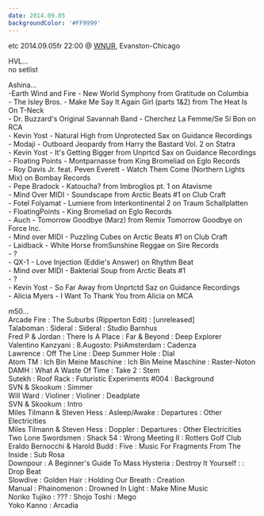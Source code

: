 ```yaml
---
date: 2014.09.05
backgroundColor: '#FF9999'
---
```


etc 2014.09.05fr 22:00 @ [WNUR](http://www.wnur.org/), Evanston-Chicago  

HVL...  
no setlist  

Ashina...  
\-Earth Wind and Fire - New World Symphony from Gratitude on Columbia  
\- The Isley Bros. - Make Me Say It Again Girl (parts 1&2) from The Heat Is On T-Neck  
\- Dr. Buzzard's Original Savannah Band - Cherchez La Femme/Se Si Bon on RCA  
\- Kevin Yost - Natural High from Unprotected Sax on Guidance Recordings  
\- Modaji - Outboard Jeopardy from Harry the Bastard Vol. 2 on Statra  
\- Kevin Yost - It's Getting Bigger from Unprtcd Sax on Guidance Recordings  
\- Floating Points - Montparnasse from King Bromeliad on Eglo Records  
\- Roy Davis Jr. feat. Peven Everett - Watch Them Come (Northern Lights Mix) on Bombay Records  
\- Pepe Bradock - Katoucha? from Imbroglios pt. 1 on Atavisme  
\- Mind Over MIDI - Soundscape from Arctic Beats #1 on Club Craft  
\- Fotel Folyamat - Lumiere from Interkontinental 2 on Traum Schallplatten  
\- FloatingPoints - King Bromeliad on Eglo Records  
\- Auch - Tomorrow Goodbye (Marz) from Remix Tomorrow Goodbye on Force Inc.  
\- Mind over MIDI - Puzzling Cubes on Arctic Beats #1 on Club Craft  
\- Laidback - White Horse fromSunshine Reggae on Sire Records  
\- ?  
\- QX-1 - Love Injection (Eddie's Answer) on Rhythm Beat  
\- Mind over MIDI - Bakterial Soup from Arctic Beats #1  
\- ?  
\- Kevin Yost - So Far Away from Unprtctd Saz on Guidance Recordings  
\- Alicia Myers - I Want To Thank You from Alicia on MCA  

m50...  
Arcade Fire : The Suburbs (Ripperton Edit) : \[unreleased\]  
Talaboman : Sideral : Sideral : Studio Barnhus  
Fred P & Jordan : There Is A Place : Far & Beyond : Deep Explorer  
Valentino Kanzyani : 8.Augosto: PsiAmsterdam : Cadenza  
Lawrence : Off The Line : Deep Summer Hole : Dial  
Atom TM : Ich Bin Meine Maschine : Ich Bin Meine Maschine : Raster-Noton  
DAMH : What A Waste Of Time : Take 2 : Stem  
Sutekh : Roof Rack : Futuristic Experiments #004 : Background  
SVN & Skookum : Simmer  
Will Ward : Violiner : Violiner : Deadplate  
SVN & Skookum : Intro  
Miles Tilmann & Steven Hess : Asleep/Awake : Departures : Other Electricities  
Miles Tilmann & Steven Hess : Doppler : Departures : Other Electricities  
Two Lone Swordsmen : Shack 54 : Wrong Meeting II : Rotters Golf Club  
Eraldo Bernocchi & Harold Budd : Five : Music For Fragments From The Inside : Sub Rosa  
Downpour : A Beginner's Guide To Mass Hysteria : Destroy It Yourself : : Drop Beat  
Slowdive : Golden Hair : Holding Our Breath : Creation  
Manual : Phainomenon : Drowned In Light : Make Mine Music  
Noriko Tujiko : ??? : Shojo Toshi : Mego  
Yoko Kanno : Arcadia